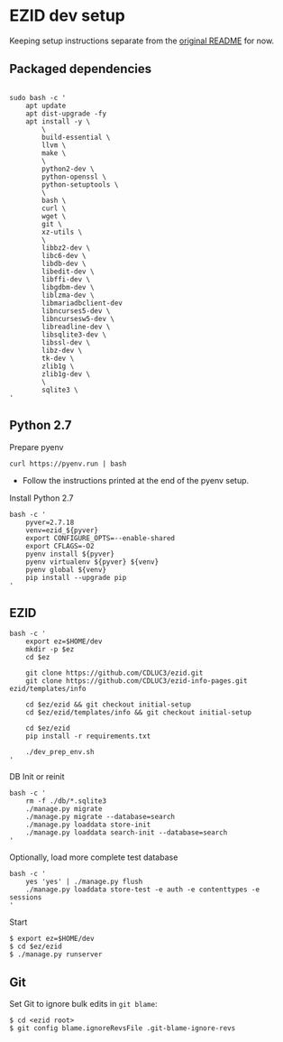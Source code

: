 # EZID dev setup

Keeping setup instructions separate from the [original README](README.orig.md) for now.

## Packaged dependencies

```shell script

sudo bash -c '
    apt update
    apt dist-upgrade -fy
    apt install -y \
        \
        build-essential \
        llvm \
        make \
        \
        python2-dev \
        python-openssl \
        python-setuptools \
        \
        bash \
        curl \
        wget \
        git \
        xz-utils \
        \
        libbz2-dev \
        libc6-dev \
        libdb-dev \
        libedit-dev \
        libffi-dev \
        libgdbm-dev \
        liblzma-dev \
        libmariadbclient-dev
        libncurses5-dev \
        libncursesw5-dev \
        libreadline-dev \
        libsqlite3-dev \
        libssl-dev \
        libz-dev \
        tk-dev \
        zlib1g \
        zlib1g-dev \
        \
        sqlite3 \
'
```

## Python 2.7

Prepare pyenv

```shell script
curl https://pyenv.run | bash
```

- Follow the instructions printed at the end of the pyenv setup.  

Install Python 2.7

```shell script
bash -c '
    pyver=2.7.18
    venv=ezid_${pyver}
    export CONFIGURE_OPTS=--enable-shared
    export CFLAGS=-O2
    pyenv install ${pyver}
    pyenv virtualenv ${pyver} ${venv}
    pyenv global ${venv}
    pip install --upgrade pip
'
```

## EZID

```shell script
bash -c '
    export ez=$HOME/dev
    mkdir -p $ez
    cd $ez
    
    git clone https://github.com/CDLUC3/ezid.git
    git clone https://github.com/CDLUC3/ezid-info-pages.git ezid/templates/info
    
    cd $ez/ezid && git checkout initial-setup
    cd $ez/ezid/templates/info && git checkout initial-setup 

    cd $ez/ezid
    pip install -r requirements.txt

    ./dev_prep_env.sh
'
```

DB Init or reinit

```shell script
bash -c '
    rm -f ./db/*.sqlite3
    ./manage.py migrate
    ./manage.py migrate --database=search
    ./manage.py loaddata store-init
    ./manage.py loaddata search-init --database=search
'
```

Optionally, load more complete test database

```shell script
bash -c '
    yes 'yes' | ./manage.py flush
    ./manage.py loaddata store-test -e auth -e contenttypes -e sessions
'
```

Start

```shell script
$ export ez=$HOME/dev
$ cd $ez/ezid
$ ./manage.py runserver
```

## Git

Set Git to ignore bulk edits in `git blame`:

```shell script
$ cd <ezid root>
$ git config blame.ignoreRevsFile .git-blame-ignore-revs
```
